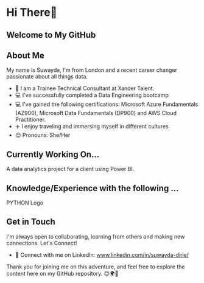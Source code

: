 # Hi There👋

## Welcome to My GitHub 

## About Me
My name is Suwayda, I'm from London and a recent career changer passionate about all things data. 

- 🚀 I am a Trainee Technical Consultant at Xander Talent.
- 💻 I've successfully completed a Data Engineering bootcamp
- 💻 I've gained the following certifications: Microsoft Azure Fundamentals (AZ900), Microsoft Data Fundamentals (DP900) and AWS Cloud Practitioner.
- ✈️ I enjoy traveling and immersing myself in different cultures
- 😊 Pronouns: She/Her

## Currently Working On... 
A data analytics project for a client using Power BI. 


## Knowledge/Experience with the following ... 
PYTHON Logo 



</ul>

## Get in Touch
I'm always open to collaborating, learning from others and making new connections. Let's Connect!
- 💼 Connect with me on LinkedIn: www.linkedin.com/in/suwayda-dirie/


Thank you for joining me on this adventure, and feel free to explore the content here on my GitHub repository. 😊🌍🌟
